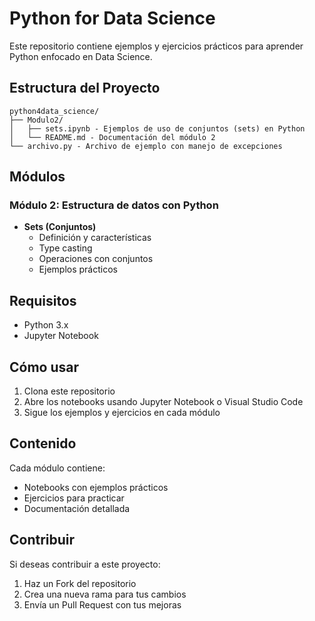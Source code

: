 # Python for Data Science

Este repositorio contiene ejemplos y ejercicios prácticos para aprender Python enfocado en Data Science.

## Estructura del Proyecto

```
python4data_science/
├── Modulo2/
│   ├── sets.ipynb - Ejemplos de uso de conjuntos (sets) en Python
│   └── README.md - Documentación del módulo 2
└── archivo.py - Archivo de ejemplo con manejo de excepciones
```

## Módulos

### Módulo 2: Estructura de datos con Python
- **Sets (Conjuntos)**
  - Definición y características
  - Type casting
  - Operaciones con conjuntos
  - Ejemplos prácticos

## Requisitos
- Python 3.x
- Jupyter Notebook

## Cómo usar
1. Clona este repositorio
2. Abre los notebooks usando Jupyter Notebook o Visual Studio Code
3. Sigue los ejemplos y ejercicios en cada módulo

## Contenido
Cada módulo contiene:
- Notebooks con ejemplos prácticos
- Ejercicios para practicar
- Documentación detallada

## Contribuir
Si deseas contribuir a este proyecto:
1. Haz un Fork del repositorio
2. Crea una nueva rama para tus cambios
3. Envía un Pull Request con tus mejoras
